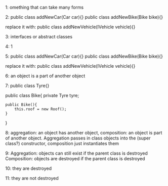 1: omething that can take many forms

2: public class addNewCar(Car car){}
public class addNewBike(Bike bike){}

replace it with:
public class addNewVehicle(IVehicle vehicle){}

3: interfaces or abstract classes

4: 1

5: public class addNewCar(Car car){}
public class addNewBike(Bike bike){}

replace it with:
public class addNewVehicle(IVehicle vehicle){}

6: an object is a part of another object

7: 
public class Tyre{}

public class Bike{
    private Tyre tyre;

    public Bike(){
        this.roof = new Roof();
    }
}

8: aggregation: an object has another object, composition: an object is part of another object. Aggregation passes in class objects into the (super class?) constructor, composition just instantiates them

9: Aggregation: objects can still exist if the parent class is destroyed
Composition: objects are destroyed if the parent class is destroyed

10: they are destroyed

11: they are not destroyed